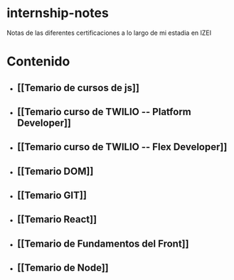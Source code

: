 # internship-notes
Notas de las diferentes certificaciones a lo largo de mi estadia en IZEI

# Contenido

- ## [[Temario de cursos de js]]
- ## [[Temario curso de TWILIO -- Platform Developer]]
- ## [[Temario curso de TWILIO -- Flex Developer]]
- ## [[Temario DOM]]
- ## [[Temario GIT]]
- ## [[Temario React]]
- ## [[Temario de Fundamentos del Front]]
- ## [[Temario de Node]]


